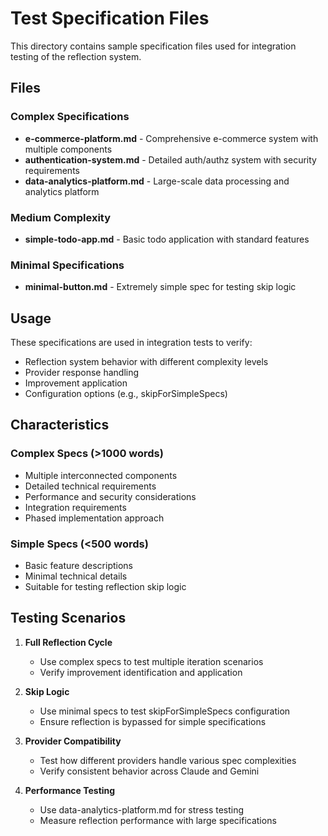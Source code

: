 # Test Specification Files

This directory contains sample specification files used for integration testing of the reflection system.

## Files

### Complex Specifications
- **e-commerce-platform.md** - Comprehensive e-commerce system with multiple components
- **authentication-system.md** - Detailed auth/authz system with security requirements
- **data-analytics-platform.md** - Large-scale data processing and analytics platform

### Medium Complexity
- **simple-todo-app.md** - Basic todo application with standard features

### Minimal Specifications
- **minimal-button.md** - Extremely simple spec for testing skip logic

## Usage

These specifications are used in integration tests to verify:
- Reflection system behavior with different complexity levels
- Provider response handling
- Improvement application
- Configuration options (e.g., skipForSimpleSpecs)

## Characteristics

### Complex Specs (>1000 words)
- Multiple interconnected components
- Detailed technical requirements
- Performance and security considerations
- Integration requirements
- Phased implementation approach

### Simple Specs (<500 words)
- Basic feature descriptions
- Minimal technical details
- Suitable for testing reflection skip logic

## Testing Scenarios

1. **Full Reflection Cycle**
   - Use complex specs to test multiple iteration scenarios
   - Verify improvement identification and application

2. **Skip Logic**
   - Use minimal specs to test skipForSimpleSpecs configuration
   - Ensure reflection is bypassed for simple specifications

3. **Provider Compatibility**
   - Test how different providers handle various spec complexities
   - Verify consistent behavior across Claude and Gemini

4. **Performance Testing**
   - Use data-analytics-platform.md for stress testing
   - Measure reflection performance with large specifications